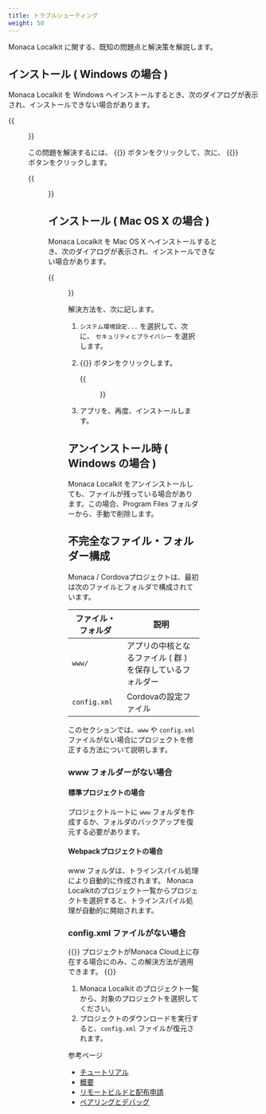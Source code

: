 ```yaml
---
title: トラブルシューティング
weight: 50
---
```


Monaca Localkit に関する、既知の問題点と解決策を解説します。

インストール ( Windows の場合 )
-------------------------------

Monaca Localkit を Windows
へインストールするとき、次のダイアログが表示され、インストールできない場合があります。

{{<figure src="/images/monaca_localkit/manual/troubleshooting/1.png">}}

この問題を解決するには、 {{<guilabel name="詳細情報">}} ボタンをクリックして、次に、 {{<guilabel name="実行">}}
ボタンをクリックします。

{{<figure src="/images/monaca_localkit/manual/troubleshooting/2.png">}}

インストール ( Mac OS X の場合 )
--------------------------------

Monaca Localkit を Mac OS X
へインストールするとき、次のダイアログが表示され、インストールできない場合があります。

{{<figure src="/images/monaca_localkit/manual/troubleshooting/3.png">}}

解決方法を、次に記します。

1.  `システム環境設定...` を選択して、次に、 `セキュリティとプライバシー`
    を選択します。
2.  {{<guilabel name="このまま開く">}} ボタンをクリックします。

    {{<figure src="/images/monaca_localkit/manual/troubleshooting/4.png">}}

3.  アプリを、再度、インストールします。

アンインストール時 ( Windows の場合 )
-------------------------------------

Monaca Localkit
をアンインストールしても、ファイルが残っている場合があります。この場合、Program
Files フォルダーから、手動で削除します。

不完全なファイル・フォルダー構成
--------------------------------

Monaca /
Cordovaプロジェクトは、最初は次のファイルとフォルダで構成されています。

| ファイル・フォルダ | 説明 |
|-------------|-------------|
| `www/` |	アプリの中核となるファイル ( 群 ) を保存しているフォルダー |
| `config.xml` | Cordovaの設定ファイル |

このセクションでは、`www` や `config.xml`
ファイルがない場合にプロジェクトを修正する方法について説明します。

### www フォルダーがない場合

#### 標準プロジェクトの場合

プロジェクトルートに `www`
フォルダを作成するか、フォルダのバックアップを復元する必要があります。

#### Webpackプロジェクトの場合

www フォルダは、トラインスパイル処理により自動的に作成されます。 Monaca
Localkitのプロジェクト一覧からプロジェクトを選択すると、トラインスパイル処理が自動的に開始されます。

### config.xml ファイルがない場合

{{<note>}}
プロジェクトがMonaca
Cloud上に存在する場合にのみ、この解決方法が適用できます。
{{</note>}}

1.  Monaca Localkit
    のプロジェクト一覧から、対象のプロジェクトを選択してください。
2.  プロジェクトのダウンロードを実行すると、`config.xml`
    ファイルが復元されます。

参考ページ

- [チュートリアル](../tutorial)
- [概要](../overview)
- [リモートビルドと配布申請](../build_publish)
- [ペアリングとデバッグ](../pairing_debugging)

